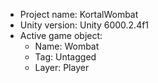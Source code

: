 <!-- UNITY CODE ASSIST INSTRUCTIONS START -->
- Project name: KortalWombat
- Unity version: Unity 6000.2.4f1
- Active game object:
  - Name: Wombat
  - Tag: Untagged
  - Layer: Player
<!-- UNITY CODE ASSIST INSTRUCTIONS END -->